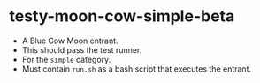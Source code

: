# testy-moon-cow-simple-beta

* A Blue Cow Moon entrant.
* This should pass the test runner.
* For the `simple` category.
* Must contain `run.sh` as a bash script that executes the entrant.
